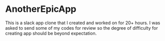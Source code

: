 # AnotherEpicApp
This is a slack app clone that I created and worked on for 20+ hours. I was asked to send some of my codes for review so the degree of difficulty for creating app should be beyond expectation.
